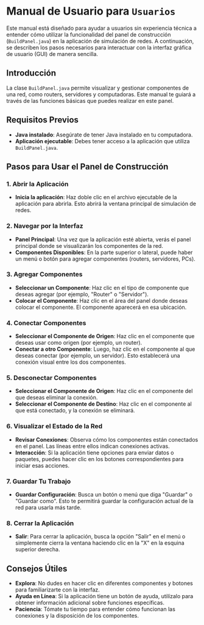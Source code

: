 # Manual de Usuario para `Usuarios`

Este manual está diseñado para ayudar a usuarios sin experiencia técnica a entender cómo utilizar la funcionalidad del panel de construcción (`BuildPanel.java`) en la aplicación de simulación de redes. A continuación, se describen los pasos necesarios para interactuar con la interfaz gráfica de usuario (GUI) de manera sencilla.

## Introducción

La clase `BuildPanel.java` permite visualizar y gestionar componentes de una red, como routers, servidores y computadoras. Este manual te guiará a través de las funciones básicas que puedes realizar en este panel.

## Requisitos Previos

- **Java instalado**: Asegúrate de tener Java instalado en tu computadora.
- **Aplicación ejecutable**: Debes tener acceso a la aplicación que utiliza `BuildPanel.java`.

## Pasos para Usar el Panel de Construcción

### 1. Abrir la Aplicación

- **Inicia la aplicación**: Haz doble clic en el archivo ejecutable de la aplicación para abrirla. Esto abrirá la ventana principal de simulación de redes.

### 2. Navegar por la Interfaz

- **Panel Principal**: Una vez que la aplicación esté abierta, verás el panel principal donde se visualizarán los componentes de la red.
- **Componentes Disponibles**: En la parte superior o lateral, puede haber un menú o botón para agregar componentes (routers, servidores, PCs).

### 3. Agregar Componentes

- **Seleccionar un Componente**: Haz clic en el tipo de componente que deseas agregar (por ejemplo, "Router" o "Servidor").
- **Colocar el Componente**: Haz clic en el área del panel donde deseas colocar el componente. El componente aparecerá en esa ubicación.

### 4. Conectar Componentes

- **Seleccionar el Componente de Origen**: Haz clic en el componente que deseas usar como origen (por ejemplo, un router).
- **Conectar a otro Componente**: Luego, haz clic en el componente al que deseas conectar (por ejemplo, un servidor). Esto establecerá una conexión visual entre los dos componentes.

### 5. Desconectar Componentes

- **Seleccionar el Componente de Origen**: Haz clic en el componente del que deseas eliminar la conexión.
- **Seleccionar el Componente de Destino**: Haz clic en el componente al que está conectado, y la conexión se eliminará.

### 6. Visualizar el Estado de la Red

- **Revisar Conexiones**: Observa cómo los componentes están conectados en el panel. Las líneas entre ellos indican conexiones activas.
- **Interacción**: Si la aplicación tiene opciones para enviar datos o paquetes, puedes hacer clic en los botones correspondientes para iniciar esas acciones.

### 7. Guardar Tu Trabajo

- **Guardar Configuración**: Busca un botón o menú que diga "Guardar" o "Guardar como". Esto te permitirá guardar la configuración actual de la red para usarla más tarde.

### 8. Cerrar la Aplicación

- **Salir**: Para cerrar la aplicación, busca la opción "Salir" en el menú o simplemente cierra la ventana haciendo clic en la "X" en la esquina superior derecha.

## Consejos Útiles

- **Explora**: No dudes en hacer clic en diferentes componentes y botones para familiarizarte con la interfaz.
- **Ayuda en Línea**: Si la aplicación tiene un botón de ayuda, utilízalo para obtener información adicional sobre funciones específicas.
- **Paciencia**: Tómate tu tiempo para entender cómo funcionan las conexiones y la disposición de los componentes.